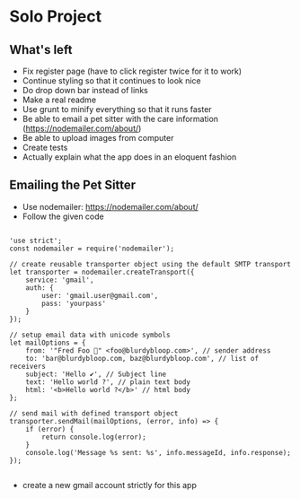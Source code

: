# Solo Project

## What's left

* Fix register page (have to click register twice for it to work)
* Continue styling so that it continues to look nice
* Do drop down bar instead of links
* Make a real readme
* Use grunt to minify everything so that it runs faster
* Be able to email a pet sitter with the care information (https://nodemailer.com/about/)
* Be able to upload images from computer
* Create tests
* Actually explain what the app does in an eloquent fashion


## Emailing the Pet Sitter

* Use nodemailer: https://nodemailer.com/about/
* Follow the given code

```

'use strict';
const nodemailer = require('nodemailer');

// create reusable transporter object using the default SMTP transport
let transporter = nodemailer.createTransport({
    service: 'gmail',
    auth: {
        user: 'gmail.user@gmail.com',
        pass: 'yourpass'
    }
});

// setup email data with unicode symbols
let mailOptions = {
    from: '"Fred Foo 👻" <foo@blurdybloop.com>', // sender address
    to: 'bar@blurdybloop.com, baz@blurdybloop.com', // list of receivers
    subject: 'Hello ✔', // Subject line
    text: 'Hello world ?', // plain text body
    html: '<b>Hello world ?</b>' // html body
};

// send mail with defined transport object
transporter.sendMail(mailOptions, (error, info) => {
    if (error) {
        return console.log(error);
    }
    console.log('Message %s sent: %s', info.messageId, info.response);
});


```
* create a new gmail account strictly for this app

